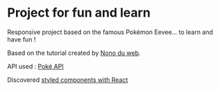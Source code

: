 # Project for fun and learn

Responsive project based on the famous Pokémon Eevee... to learn and have fun !

Based on the tutorial created by [Nono du web](https://www.youtube.com/watch?v=dnFDcTX_-y0&list=PLpG_QqfOtrUd6E9n4zkJwdJH-q21wLCip).

API used : [Poké API](https://pokeapi.co/)

Discovered [styled components with React](https://styled-components.com/)